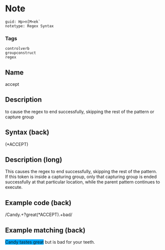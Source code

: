 # Note
```
guid: Hp>n[M<ek`
notetype: Regex Syntax
```

### Tags
```
controlverb
groupconstruct
regex
```

## Name
accept

## Description
to cause the regex to end successfully, skipping the rest of the pattern or capture group

## Syntax (back)
<div>
  (*ACCEPT)
</div>

## Description (long)
<div>
  <div>
    <div>
      <div>
        This causes the regex to end successfully, skipping the
        rest of the pattern.
      </div>
      <div>
        If this token is inside a capturing group, only that
        capturing group is ended successfully at that particular
        location, while the parent pattern continues to execute.
      </div>
    </div>
  </div>
</div>

## Example code (back)
<div>
  /Candy.+?great(*ACCEPT).+bad/
</div>

## Example matching (back)
<span style="background-color: rgb(0, 170, 255);">Candy tastes
great</span> but is bad for your teeth.
